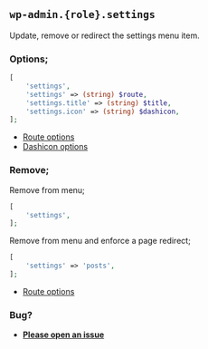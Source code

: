 ## `wp-admin.{role}.settings`

Update, remove or redirect the settings menu item.

### Options;

```php
[
    'settings',
    'settings' => (string) $route,
    'settings.title' => (string) $title,
    'settings.icon' => (string) $dashicon,
];
```

* [Route options](../route-options.md)
* [Dashicon options](https://developer.wordpress.org/resource/dashicons/#editor-customchar)

### Remove;

Remove from menu;

```php
[
    'settings',
];
```

Remove from menu and enforce a page redirect;

```php
[
    'settings' => 'posts',
];
```

* [Route options](../route-options.md)

### Bug?

* **[Please open an issue](https://github.com/soberwp/intervention/issues/new?title=[wp-admin.settings]&labels=bug&assignees=darrenjacoby)**
